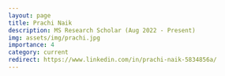 ```yaml
---
layout: page
title: Prachi Naik
description: MS Research Scholar (Aug 2022 - Present)
img: assets/img/prachi.jpg
importance: 4
category: current
redirect: https://www.linkedin.com/in/prachi-naik-5834856a/
---
```

